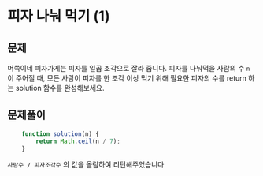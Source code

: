 # 피자 나눠 먹기 (1)

## 문제

머쓱이네 피자가게는 피자를 일곱 조각으로 잘라 줍니다. 피자를 나눠먹을 사람의 수 `n`이 주어질 때, 모든 사람이 피자를 한 조각 이상 먹기 위해 필요한 피자의 수를 return 하는 solution 함수를 완성해보세요.


## 문제풀이

```javascript
    function solution(n) {
        return Math.ceil(n / 7);
    }
```

`사람수 / 피자조각수` 의 값을 올림하여 리턴해주었습니다

